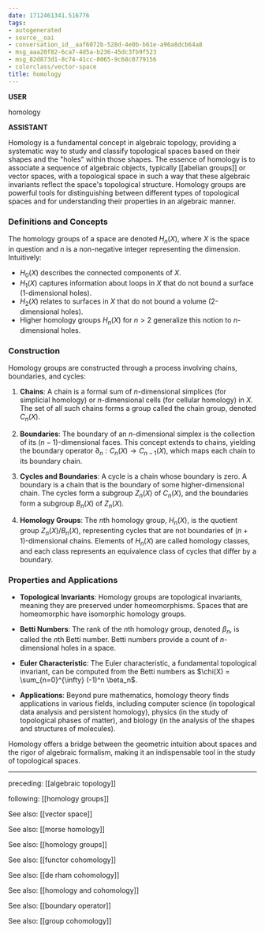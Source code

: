 ```yaml
---
date: 1712461341.516776
tags:
- autogenerated
- source__oai
- conversation_id__aaf6072b-528d-4e0b-b61e-a96a8dcb64a8
- msg_aaa20f82-6ca7-4d5a-b236-45dc3fb9f523
- msg_82d873d1-8c74-41cc-8065-9c68c0779156
- colorclass/vector-space
title: homology
---
```


**USER**

homology


**ASSISTANT**

Homology is a fundamental concept in algebraic topology, providing a systematic way to study and classify topological spaces based on their shapes and the "holes" within those shapes. The essence of homology is to associate a sequence of algebraic objects, typically [[abelian groups]] or vector spaces, with a topological space in such a way that these algebraic invariants reflect the space's topological structure. Homology groups are powerful tools for distinguishing between different types of topological spaces and for understanding their properties in an algebraic manner.

### Definitions and Concepts

The homology groups of a space are denoted $H_n(X)$, where $X$ is the space in question and $n$ is a non-negative integer representing the dimension. Intuitively:

- $H_0(X)$ describes the connected components of $X$.
- $H_1(X)$ captures information about loops in $X$ that do not bound a surface (1-dimensional holes).
- $H_2(X)$ relates to surfaces in $X$ that do not bound a volume (2-dimensional holes).
- Higher homology groups $H_n(X)$ for $n > 2$ generalize this notion to $n$-dimensional holes.

### Construction

Homology groups are constructed through a process involving chains, boundaries, and cycles:

1. **Chains**: A chain is a formal sum of $n$-dimensional simplices (for simplicial homology) or $n$-dimensional cells (for cellular homology) in $X$. The set of all such chains forms a group called the chain group, denoted $C_n(X)$.

2. **Boundaries**: The boundary of an $n$-dimensional simplex is the collection of its $(n-1)$-dimensional faces. This concept extends to chains, yielding the boundary operator $\partial_n: C_n(X) \rightarrow C_{n-1}(X)$, which maps each chain to its boundary chain.

3. **Cycles and Boundaries**: A cycle is a chain whose boundary is zero. A boundary is a chain that is the boundary of some higher-dimensional chain. The cycles form a subgroup $Z_n(X)$ of $C_n(X)$, and the boundaries form a subgroup $B_n(X)$ of $Z_n(X)$.

4. **Homology Groups**: The $n$th homology group, $H_n(X)$, is the quotient group $Z_n(X) / B_n(X)$, representing cycles that are not boundaries of $(n+1)$-dimensional chains. Elements of $H_n(X)$ are called homology classes, and each class represents an equivalence class of cycles that differ by a boundary.

### Properties and Applications

- **Topological Invariants**: Homology groups are topological invariants, meaning they are preserved under homeomorphisms. Spaces that are homeomorphic have isomorphic homology groups.

- **Betti Numbers**: The rank of the $n$th homology group, denoted $\beta_n$, is called the $n$th Betti number. Betti numbers provide a count of $n$-dimensional holes in a space.

- **Euler Characteristic**: The Euler characteristic, a fundamental topological invariant, can be computed from the Betti numbers as $\chi(X) = \sum_{n=0}^{\infty} (-1)^n \beta_n$.

- **Applications**: Beyond pure mathematics, homology theory finds applications in various fields, including computer science (in topological data analysis and persistent homology), physics (in the study of topological phases of matter), and biology (in the analysis of the shapes and structures of molecules).

Homology offers a bridge between the geometric intuition about spaces and the rigor of algebraic formalism, making it an indispensable tool in the study of topological spaces.


---

preceding: [[algebraic topology]]  


following: [[homology groups]]

See also: [[vector space]]


See also: [[morse homology]]


See also: [[homology groups]]


See also: [[functor cohomology]]


See also: [[de rham cohomology]]


See also: [[homology and cohomology]]


See also: [[boundary operator]]


See also: [[group cohomology]]